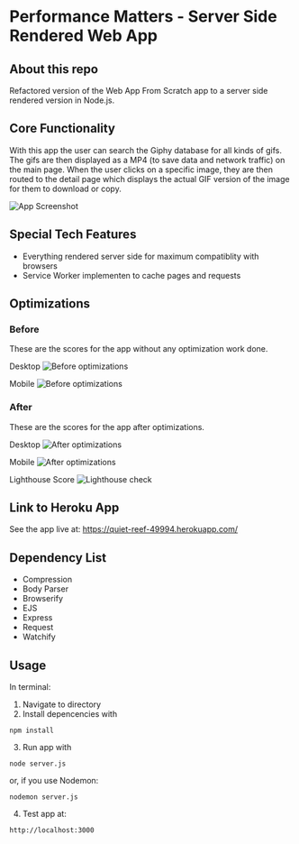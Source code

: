 # Performance Matters - Server Side Rendered Web App

## About this repo
Refactored version of the Web App From Scratch app to a server side rendered version in Node.js.

## Core Functionality
With this app the user can search the Giphy database for all kinds of gifs. The gifs are then displayed as a MP4 (to save data and network traffic) on the main page. When the user clicks on a specific image, they are then routed to the detail page which displays the actual GIF version of the image for them to download or copy.

![App Screenshot](https://raw.github.com/SadisticSun/Performance-WebApp-ServerSide/master/readme-img/screenshot.png?raw=true)

## Special Tech Features
* Everything rendered server side for maximum compatiblity with browsers
* Service Worker implementen to cache pages and requests

## Optimizations
### Before
These are the scores for the app without any optimization work done.

Desktop
![Before optimizations](https://raw.github.com/SadisticSun/Performance-WebApp-ServerSide/master/readme-img/before_desktop.png?raw=true)

Mobile
![Before optimizations](https://raw.github.com/SadisticSun/Performance-WebApp-ServerSide/master/readme-img/before_mobile.png?raw=true)

### After
These are the scores for the app after optimizations.

Desktop
![After optimizations](https://raw.github.com/SadisticSun/Performance-WebApp-ServerSide/master/readme-img/after_desktop.png?raw=true)

Mobile
![After optimizations](https://raw.github.com/SadisticSun/Performance-WebApp-ServerSide/master/readme-img/after_mobile.png?raw=true)

Lighthouse Score
![Lighthouse check](https://raw.github.com/SadisticSun/Performance-WebApp-ServerSide/master/readme-img/lighthouse.png?raw=true)

## Link to Heroku App
See the app live at: https://quiet-reef-49994.herokuapp.com/

## Dependency List
* Compression
* Body Parser
* Browserify
* EJS
* Express
* Request
* Watchify

## Usage

In terminal:

1.  Navigate to directory
2.  Install depencencies with

```
npm install
```
3. Run app with
```
node server.js
```
or, if you use Nodemon:
```
nodemon server.js
```

4. Test app at:
```
http://localhost:3000
```
